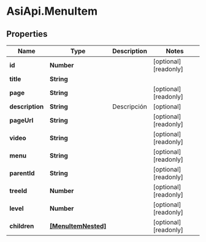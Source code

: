 # AsiApi.MenuItem

## Properties

Name | Type | Description | Notes
------------ | ------------- | ------------- | -------------
**id** | **Number** |  | [optional] [readonly] 
**title** | **String** |  | 
**page** | **String** |  | [optional] [readonly] 
**description** | **String** | Descripción | [optional] 
**pageUrl** | **String** |  | [optional] [readonly] 
**video** | **String** |  | [optional] [readonly] 
**menu** | **String** |  | [optional] [readonly] 
**parentId** | **String** |  | [optional] [readonly] 
**treeId** | **Number** |  | [optional] [readonly] 
**level** | **Number** |  | [optional] [readonly] 
**children** | [**[MenuItemNested]**](MenuItemNested.md) |  | [optional] [readonly] 


